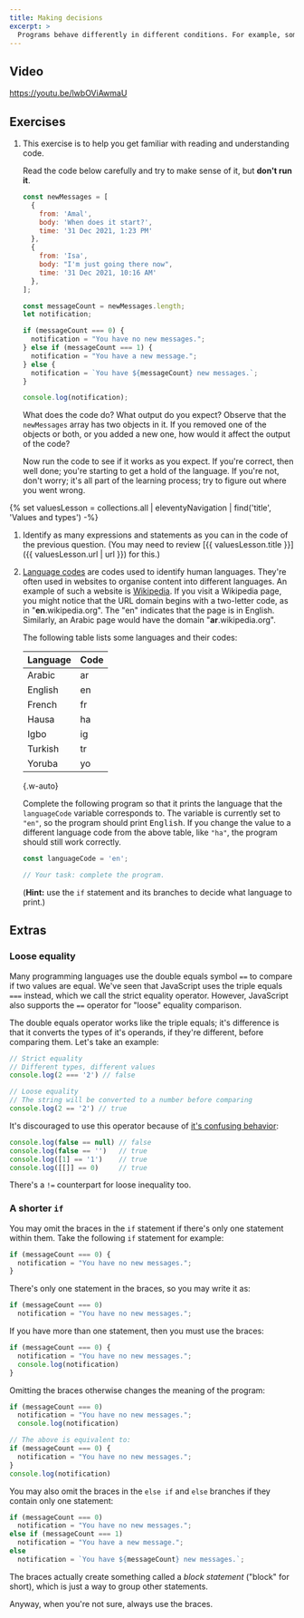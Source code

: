```yaml
---
title: Making decisions
excerpt: >
  Programs behave differently in different conditions. For example, some features of an app may only be available when a premium user is logged in. In this episode, we'll learn how to write programs that can make decisions.
---
```


## Video

https://youtu.be/lwbOViAwmaU

## Exercises

1. This exercise is to help you get familiar with reading and understanding code.

    Read the code below carefully and try to make sense of it, but **don't run it**.

    ```js
    const newMessages = [
      {
        from: 'Amal',
        body: 'When does it start?',
        time: '31 Dec 2021, 1:23 PM'
      },
      {
        from: 'Isa',
        body: "I'm just going there now",
        time: '31 Dec 2021, 10:16 AM'
      },
    ];

    const messageCount = newMessages.length;
    let notification;

    if (messageCount === 0) {
      notification = "You have no new messages.";
    } else if (messageCount === 1) {
      notification = "You have a new message.";
    } else {
      notification = `You have ${messageCount} new messages.`;
    }

    console.log(notification);
    ```

    What does the code do? What output do you expect? Observe that the `newMessages` array has two objects in it. If you removed one of the objects or both, or you added a new one, how would it affect the output of the code?

    Now run the code to see if it works as you expect. If you're correct, then well done; you're starting to get a hold of the language. If you're not, don't worry; it's all part of the learning process; try to figure out where you went wrong.

{% set valuesLesson = collections.all | eleventyNavigation | find('title', 'Values and types') -%}

1. Identify as many expressions and statements as you can in the code of the previous question. (You may need to review [{{ valuesLesson.title }}]({{ valuesLesson.url | url }}) for this.)

1. [Language codes](https://en.wikipedia.org/wiki/Language_code) are codes used to identify human languages. They're often used in websites to organise content into different languages. An example of such a website is [Wikipedia](https://www.wikipedia.org). If you visit a Wikipedia page, you might notice that the URL domain begins with a two-letter code, as in "<b>en</b>.wikipedia.org". The "en" indicates that the page is in English. Similarly, an Arabic page would have the domain "<b>ar</b>.wikipedia.org".

    The following table lists some languages and their codes:

    | Language | Code |
    | --- | --- |
    | Arabic | ar |
    | English | en |
    | French | fr |
    | Hausa | ha |
    | Igbo | ig |
    | Turkish | tr |
    | Yoruba | yo |

    {.w-auto}

    Complete the following program so that it prints the language that the `languageCode` variable corresponds to. The variable is currently set to `"en"`, so the program should print <samp>English</samp>. If you change the value to a different language code from the above table, like `"ha"`, the program should still work correctly.

    ```js
    const languageCode = 'en';

    // Your task: complete the program.
    ```

    (**Hint:** use the `if` statement and its branches to decide what language to print.)

## Extras

### Loose equality

Many programming languages use the double equals symbol `==` to compare if two values are equal. We've seen that JavaScript uses the triple equals `===` instead, which we call the strict equality operator. However, JavaScript also supports the `==` operator for "loose" equality comparison.

The double equals operator works like the triple equals; it's difference is that it converts the types of it's operands, if they're different, before comparing them. Let's take an example:

```js
// Strict equality
// Different types, different values
console.log(2 === '2') // false

// Loose equality
// The string will be converted to a number before comparing
console.log(2 == '2') // true
```

It's discouraged to use this operator because of [it's confusing behavior](https://dorey.github.io/JavaScript-Equality-Table/):

```js
console.log(false == null) // false
console.log(false == '')   // true
console.log([1] == '1')    // true
console.log([[]] == 0)     // true
```

There's a `!=` counterpart for loose inequality too.

### A shorter `if`

You may omit the braces in the `if` statement if there's only one statement within them. Take the following `if` statement for example:

```js
if (messageCount === 0) {
  notification = "You have no new messages.";
}
```

There's only one statement in the braces, so you may write it as:

```js
if (messageCount === 0)
  notification = "You have no new messages.";
```

If you have more than one statement, then you must use the braces:

```js
if (messageCount === 0) {
  notification = "You have no new messages.";
  console.log(notification)
}
```

Omitting the braces otherwise changes the meaning of the program:

```js
if (messageCount === 0)
  notification = "You have no new messages.";
  console.log(notification)

// The above is equivalent to:
if (messageCount === 0) {
  notification = "You have no new messages.";
}
console.log(notification)
```

You may also omit the braces in the `else if` and `else` branches if they contain only one statement:

```js
if (messageCount === 0)
  notification = "You have no new messages.";
else if (messageCount === 1)
  notification = "You have a new message.";
else
  notification = `You have ${messageCount} new messages.`;
```

The braces actually create something called a <i>block statement</i> ("block" for short), which is just a way to group other statements.

Anyway, when you're not sure, always use the braces.
